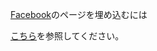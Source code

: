 [Facebook](https://ja-jp.facebook.com)のページを埋め込むには

[こちら](https://developers.facebook.com/docs/plugins/page-plugin)を参照してください。

